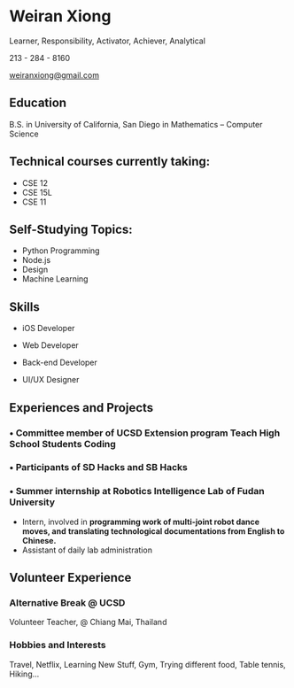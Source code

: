 # Weiran Xiong

Learner, Responsibility, Activator, Achiever, Analytical

213 - 284 - 8160

weiranxiong@gmail.com

## Education

B.S. in University of California, San Diego in Mathematics – Computer Science

## Technical courses currently taking:
- CSE 12
- CSE 15L
- CSE 11


## Self-Studying Topics:

- Python Programming
- Node.js
- Design
- Machine Learning

## Skills

- iOS Developer

- Web Developer

- Back-end Developer

- UI/UX Designer

## Experiences and Projects

### • Committee member of UCSD Extension program Teach High School Students Coding

### • Participants of SD Hacks and SB Hacks

### • Summer internship at Robotics Intelligence Lab of Fudan University

- Intern, involved in **programming work of multi-joint robot dance moves, and**
    **translating technological documentations from English to Chinese.**
- Assistant of daily lab administration

## Volunteer Experience

### Alternative Break @ UCSD

Volunteer Teacher, @ Chiang Mai, Thailand

### Hobbies and Interests

Travel, Netflix, Learning New Stuff, Gym, Trying different food, Table tennis, Hiking...



